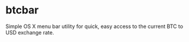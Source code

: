 # btcbar
Simple OS X menu bar utility for quick, easy access to the current BTC to USD exchange rate.
